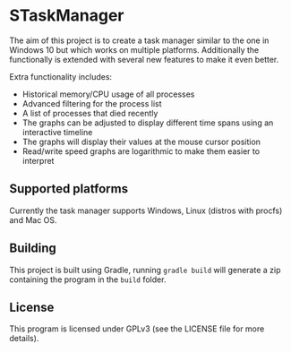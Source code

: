 # STaskManager
The aim of this project is to create a task manager similar to the one in Windows 10 but which works on multiple platforms. Additionally the functionally is extended with several new features to make it even better.

Extra functionality includes:
* Historical memory/CPU usage of all processes
* Advanced filtering for the process list
* A list of processes that died recently
* The graphs can be adjusted to display different time spans using an interactive timeline  
* The graphs will display their values at the mouse cursor position
* Read/write speed graphs are logarithmic to make them easier to interpret

## Supported platforms
Currently the task manager supports Windows, Linux (distros with procfs) and Mac OS.

## Building
This project is built using Gradle, running `gradle build` will generate a zip containing the program in the `build` folder.

## License
This program is licensed under GPLv3 (see the LICENSE file for more details).

